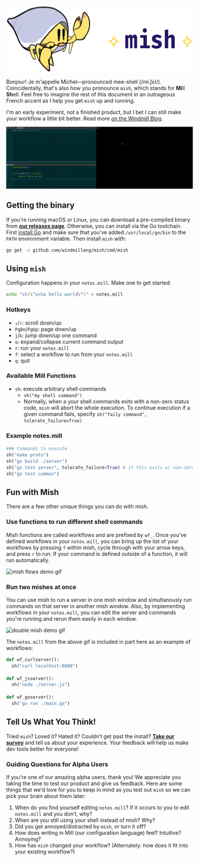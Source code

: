 <img src="./mish.png" width="571" height="180" title="Michel is a hermit crab">

Bonjour! Je m'appelle Michel—pronounced mee-shell (/mi.ʃɛl/). Coincidentally, that's also how you pronounce `mish`, which stands for **Mi**ll **Sh**ell. Feel free to imagine the rest of this document in an outrageous French accent as I help you get `mish` up and running.

I'm an early experiment, not a finished product, but I bet I can still make your workflow a little bit better. Read more [on the Windmill Blog](https://medium.com/windmill-engineering/mish-cruise-control-for-developers-98629709b5ec).

![mish demo gifcast](./gifcast.gif "mish demo gifcast")

## Getting the binary
If you're running macOS or Linux, you can download a pre-compiled binary from [**our releases page**](https://github.com/windmilleng/mish/releases). Otherwise, you can install via the Go toolchain. First [install Go](https://golang.org/doc/install#install) and make sure that you've added `/usr/local/go/bin` to the `PATH` environment variable. Then install `mish` with:
```bash
go get -u github.com/windmilleng/mish/cmd/mish
```

## Using `mish`

Configuration happens in your `notes.mill`. Make one to get started:
```bash
echo "sh(\"echo hello world\")" > notes.mill
```

### Hotkeys
* `↓`/`↑`: scroll down/up
* `PgDn`/`PgUp`: page down/up
* `j`/`k`: jump down/up one command
* `o`: expand/collapse current command output
* `r`: run your `notes.mill`
* `f`: select a workflow to run from your `notes.mill`
* `q`: quit

### Available Mill Functions
* `sh`: execute arbitrary shell commands
  * `sh("my shell command")`
  * Normally, when a your shell commands exits with a non-zero status code, `mish` will abort the whole execution. To continue execution if a given command fails, specify `sh("faily command", tolerate_failure=True)`

### Example notes.mill
```python
### Commands to execute
sh("make proto")
sh("go build ./server")
sh("go test server", tolerate_failure=True) # if this exits w/ non-zero code, keep going
sh("go test common")
```

## Fun with Mish
There are a few other unique things you can do with mish.

### Use functions to run different shell commands
Mish functions are called workflows and are prefixed by `wf_`. Once you've defined workflows in your `notes.mill`, you can bring up the list of your workflows by pressing `f` within mish, cycle through with your arrow keys, and press `r` to run. If your command is defined outside of a function, it will run automatically.

![mish flows demo gif](https://user-images.githubusercontent.com/4122993/41476760-7c4f0a6c-7090-11e8-94c4-32607137ef34.gif)

### Run two mishes at once
You can use mish to run a server in one mish window and simultanously run commands on that server in another mish window. Also, by implementing workflows in your `notes.mill`, you can edit the server and commands you're running and rerun them easily in each window.

![double mish demo gif](https://user-images.githubusercontent.com/4122993/41477185-8d64737c-7091-11e8-9881-acfa668874aa.gif)


The `notes.mill` from the above gif is included in part here as an example of workflows:

```python
def wf_curlserver():
  sh("curl localhost:8080")

def wf_jsserver():
  sh("node ./server.js")

def wf_goserver():
  sh("go run ./main.go")
```

## Tell Us What You Think!
Tried `mish`? Loved it? Hated it? Couldn't get past the install? [**Take our survey**](https://docs.google.com/forms/d/e/1FAIpQLSf8UXLG0FOeMswoW7LuUP02CeUwKBccJishJKDE_VyOqe7g_g/viewform?usp=sf_link) and tell us about your experience. Your feedback will help us make dev tools better for everyone!

### Guiding Questions for Alpha Users
If you're one of our amazing alpha users, thank you! We appreciate you taking the time to test our product and give us feedback. Here are some things that we'd love for you to keep in mind as you test out `mish` so we can pick your brain about them later:
1. When do you find yourself editing `notes.mill`? If it occurs to you to edit `notes.mill` and you don’t, why?
2. When are you still using your shell instead of mish? Why?
3. Did you get annoyed/distracted by `mish`, or turn it off?
4. How does writing in Mill (our configuration language) feel? Intuitive? Annoying?
5. How has `mish` changed your workflow? (Alternately: how does it fit into your existing workflow?)
